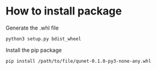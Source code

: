 # How to install package

Generate the .whl file
```shell
python3 setup.py bdist_wheel
```

Install the pip package
```shell
pip install /path/to/file/qunet-0.1.0-py3-none-any.whl
```